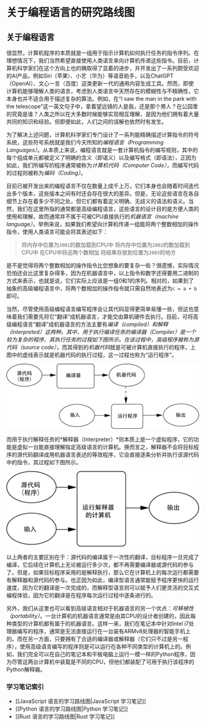 # 关于编程语言的研究路线图

## 关于编程语言

很显然，计算机程序的本质就是一组用于指示计算机如何执行任务的指令序列。在理想情况下，我们当然希望直接使用人类语言来向计算机传递这些指令。目前，计算机科学家们在这个方向上也的确取得了显着的进步，并开发出了一系列颇受欢迎的AI产品，例如Siri（苹果）、小艺（华为）等语音助手，以及ChatGPT（OpenAI）、文心一言（百度）这类更新一代的通用内容生成工具。然而，即使计算机能够理解人类的语言，考虑到人类语言中天然存在的模糊性与不精确性，它本身也并不适合用于描述复杂的算法。例如，在“I saw the man in the park with the telescope”这一英文句子中，拿着望远镜的人是我，还是那个男人？在公园里的究竟是谁？人类之所以在大多数时候能够实现相互理解，是因为他们拥有着大量共同的知识和经验。但即便如此，人们之间的误解也依然时有发生。

为了解决上述问题，计算机科学家们专门设计了一系列能精确描述计算指令的符号系统，这些符号系统就是我们今天所知的*编程语言（Programming Languages）*。从本质上来说，编程语言就是一套计算机指令的编写规则，其中的每个组成单元都被定义了明确的含义（即语义）以及编写格式（即语法），正因为如此，我们所编写的程序通常被称为*计算机代码（Computer Code）*，而编写代码的过程则被称为*编码（Coding）*。

目前已被开发出来的编程语言不仅在数量上成千上万，它们本身也会随着时间迭代出多个版本，这些版本之间有时还会存在很大的差异。但是，无论这些语言在各自细节上存在着多少不同之处，但它们都有着定义明确、无歧义的语法和语义。当然，我们在这里所指的通常都是高级编程语言，这些语言的设计目的是方便人类的使用和理解，故而通常并不属于可被CPU直接执行的*机器语言（machine language）*。举例来说，如果我们希望向计算机传递一组能将两个整数相加的操作指令，使用人类语言可能会将其表述如下：

> 将内存中位置为`2001`的数加载到CPU中
> 将内存中位置为`2002`的数加载到CPU中
> 在CPU中将这两个数相加
> 将结果存放到位置为`2003`的地方

是不是觉得将两个整数相加的操作指令比您想象的要复杂一些？很遗憾，实际情况恐怕还会比这里复杂得多，因为在机器语言中，以上指令和数字还得要用二进制的方式来表示，也就是说，它们实际上应该是一组0和1的序列。相对的，如果到了抽象的高级编程语言中，将两个数相加的操作指令就只需自然地表述为`c = a + b`即可。

当然，尽管使用高级编程语言编写程序会让其代码显得更简单易懂一些，但这也意味着我们需要先将它“翻译”成机器语言，才能交由算机硬件去执行。目前，可将高级编程语言“翻译”成机器语言的方法主要有*编译（compiled）*和*解释（interpreted）*这两种。其中，用于执行编译任务的*编译器（Compiler）*是一个较为复杂的程序，其执行任务的过程如下图所示。在该过程中，高级程序被称为*源代码（source code）*，而其得到的*机器代码*就是可被计算机直接执行的程序，上图中的虚线表示就是机器代码的执行过程，这一过程也称为“运行程序”。

![代码编译过程](img/compiling.png)

而用于执行解释任务的*解释器（Interpreter）*则本质上是一个虚拟程序，它的功能是虚拟一台能直接理解指定高级语言的计算机。换而言之，解释器不会将目标程序的源代码翻译成用机器语言表述的等效程序，它会直接逐条分析并执行该源代码中的指令，其过程如下图所示。

![解释执行](img/interpreting.png)

以上两者的主要区别在于：源代码的编译属于一次性的翻译，目标程序一旦完成了编译，它后续在计算机上无论被运行多少次，都不再需要编译器或源代码的参与了。但是，如果目标程序采用的是解释执行，那么它在计算机上的每次运行都需要有解释器和源代码的参与。也正因为如此，编译型语言通常能赋予程序更快的运行速度，因为它的翻译是一次完成的，而解释型语言则可以赋予人们更灵活的交互式编程体验，因为它的翻译是在程序每次运行过程中逐条进行的。

另外，我们从这里也可以看到高级语言相对于机器语言的另一个优点：*可移植性（portability）*。一台计算机的机器语言通常是由其CPU的设计者创建的，因此每种类型的计算机都有属于的机器语言。这样一来，我们在笔记本中针对Intel i7处理器编写的程序，通常是无法直接运行在一台装有ARMv8处理器的智能手机上的。而在另一方面，只要拥有了合适的编译器或解释器（它们只不过是另一程序），使用高级语言编写的程序则是可以运行在各种不同类型的计算机上的。例如，我们完全可以在自己的笔记本和平板电脑上运行一模一样的Python程序，因为尽管这两台计算机中装载是不同的CPU，但他们都装配了可用于执行该程序的Python解释器。

### 学习笔记索引

- [[JavaScript 语言的学习路线图|JavaScript 学习笔记]]
- [[Python 语言的学习路线图|Python 学习笔记]]
- [[Rust 语言的学习路线图|Rust 学习笔记]]

